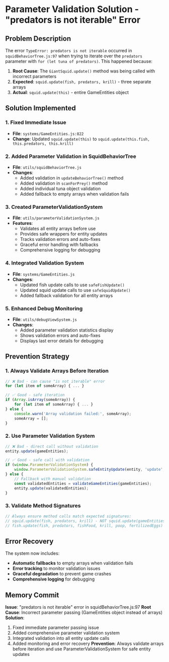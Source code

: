 # Parameter Validation Solution - "predators is not iterable" Error

## Problem Description
The error `TypeError: predators is not iterable` occurred in `squidBehaviorTree.js:97` when trying to iterate over the `predators` parameter with `for (let tuna of predators)`. This happened because:

1. **Root Cause**: The `GiantSquid.update()` method was being called with incorrect parameters
2. **Expected**: `squid.update(fish, predators, krill)` - three separate arrays
3. **Actual**: `squid.update(this)` - entire GameEntities object

## Solution Implemented

### 1. Fixed Immediate Issue
- **File**: `systems/GameEntities.js:822`
- **Change**: Updated `squid.update(this)` to `squid.update(this.fish, this.predators, this.krill)`

### 2. Added Parameter Validation in SquidBehaviorTree
- **File**: `utils/squidBehaviorTree.js`
- **Changes**:
  - Added validation in `updateBehaviorTree()` method
  - Added validation in `scanForPrey()` method
  - Added individual tuna object validation
  - Added fallback to empty arrays when validation fails

### 3. Created ParameterValidationSystem
- **File**: `utils/parameterValidationSystem.js`
- **Features**:
  - Validates all entity arrays before use
  - Provides safe wrappers for entity updates
  - Tracks validation errors and auto-fixes
  - Graceful error handling with fallbacks
  - Comprehensive logging for debugging

### 4. Integrated Validation System
- **File**: `systems/GameEntities.js`
- **Changes**:
  - Updated fish update calls to use `safeFishUpdate()`
  - Updated squid update calls to use `safeSquidUpdate()`
  - Added fallback validation for all entity arrays

### 5. Enhanced Debug Monitoring
- **File**: `utils/debugViewSystem.js`
- **Changes**:
  - Added parameter validation statistics display
  - Shows validation errors and auto-fixes
  - Displays last error details for debugging

## Prevention Strategy

### 1. Always Validate Arrays Before Iteration
```javascript
// ❌ Bad - can cause "is not iterable" error
for (let item of someArray) { ... }

// ✅ Good - safe iteration
if (Array.isArray(someArray)) {
    for (let item of someArray) { ... }
} else {
    console.warn('Array validation failed:', someArray);
    someArray = [];
}
```

### 2. Use Parameter Validation System
```javascript
// ❌ Bad - direct call without validation
entity.update(gameEntities);

// ✅ Good - safe call with validation
if (window.ParameterValidationSystem) {
    window.ParameterValidationSystem.safeEntityUpdate(entity, 'update', gameEntities);
} else {
    // Fallback with manual validation
    const validatedEntities = validateGameEntities(gameEntities);
    entity.update(validatedEntities);
}
```

### 3. Validate Method Signatures
```javascript
// Always ensure method calls match expected signatures:
// squid.update(fish, predators, krill) - NOT squid.update(gameEntities)
// fish.update(fish, predators, fishFood, krill, poop, fertilizedEggs)
```

## Error Recovery
The system now includes:
- **Automatic fallbacks** to empty arrays when validation fails
- **Error tracking** to monitor validation issues
- **Graceful degradation** to prevent game crashes
- **Comprehensive logging** for debugging

## Memory Commit
**Issue**: "predators is not iterable" error in squidBehaviorTree.js:97
**Root Cause**: Incorrect parameter passing (GameEntities object instead of arrays)
**Solution**: 
1. Fixed immediate parameter passing issue
2. Added comprehensive parameter validation system
3. Integrated validation into all entity update calls
4. Added monitoring and error recovery
**Prevention**: Always validate arrays before iteration and use ParameterValidationSystem for safe entity updates 